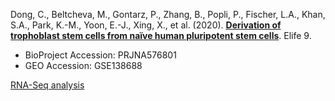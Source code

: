 Dong, C., Beltcheva, M., Gontarz, P., Zhang, B., Popli, P., Fischer, L.A., Khan, S.A., Park, K.-M., Yoon, E.-J., Xing, X., et al. (2020). **[Derivation of trophoblast stem cells from naïve human pluripotent stem cells](http://doi.org/10.7554/eLife.52504)**. Elife 9.

- BioProject Accession: PRJNA576801
- GEO Accession: GSE138688

[RNA-Seq analysis](https://jlduan.github.io/replica/eLife.52504/notebooks/analyze.html)
